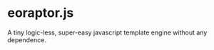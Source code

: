eoraptor.js
===========

A tiny logic-less, super-easy javascript template engine without any dependence.
